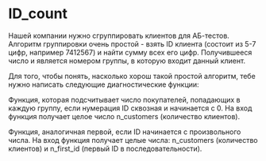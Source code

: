 # ID_count
Нашей компании нужно сгруппировать клиентов для АБ-тестов. Алгоритм группировки очень простой - взять ID клиента (состоит из 5-7 цифр, например 7412567) и найти сумму всех его цифр. Получившееся число и является номером группы, в которую входит данный клиент.

Для того, чтобы понять, насколько хорош такой простой алгоритм, тебе нужно написать следующие диагностические функции:

Функция, которая подсчитывает число покупателей, попадающих в каждую группу, если нумерация ID сквозная и начинается с 0. На вход функция получает целое число n_customers (количество клиентов).

Функция, аналогичная первой, если ID начинается с произвольного числа. На вход функция получает целые числа: n_customers (количество клиентов) и n_first_id (первый ID в последовательности).
